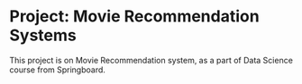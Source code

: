 # Project: Movie Recommendation Systems
This project is on Movie Recommendation system, as a part of Data Science course from Springboard.
